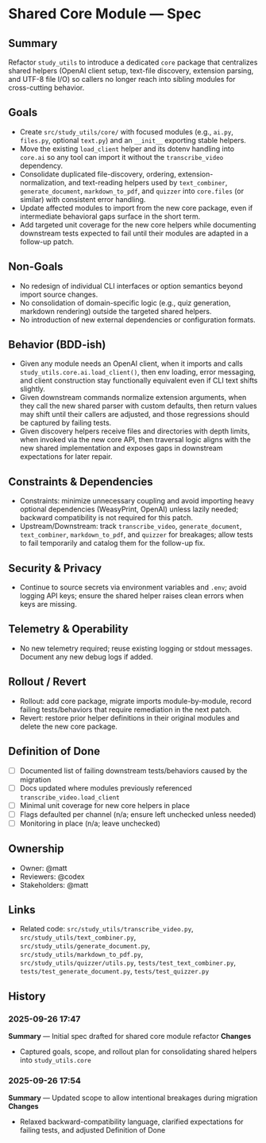 # Shared Core Module — Spec

## Summary
Refactor `study_utils` to introduce a dedicated `core` package that centralizes shared helpers (OpenAI client setup, text-file discovery, extension parsing, and UTF-8 file I/O) so callers no longer reach into sibling modules for cross-cutting behavior.

## Goals
- Create `src/study_utils/core/` with focused modules (e.g., `ai.py`, `files.py`, optional `text.py`) and an `__init__` exporting stable helpers.
- Move the existing `load_client` helper and its dotenv handling into `core.ai` so any tool can import it without the `transcribe_video` dependency.
- Consolidate duplicated file-discovery, ordering, extension-normalization, and text-reading helpers used by `text_combiner`, `generate_document`, `markdown_to_pdf`, and `quizzer` into `core.files` (or similar) with consistent error handling.
- Update affected modules to import from the new core package, even if intermediate behavioral gaps surface in the short term.
- Add targeted unit coverage for the new core helpers while documenting downstream tests expected to fail until their modules are adapted in a follow-up patch.

## Non-Goals
- No redesign of individual CLI interfaces or option semantics beyond import source changes.
- No consolidation of domain-specific logic (e.g., quiz generation, markdown rendering) outside the targeted shared helpers.
- No introduction of new external dependencies or configuration formats.

## Behavior (BDD-ish)
- Given any module needs an OpenAI client, when it imports and calls `study_utils.core.ai.load_client()`, then env loading, error messaging, and client construction stay functionally equivalent even if CLI text shifts slightly.
- Given downstream commands normalize extension arguments, when they call the new shared parser with custom defaults, then return values may shift until their callers are adjusted, and those regressions should be captured by failing tests.
- Given discovery helpers receive files and directories with depth limits, when invoked via the new core API, then traversal logic aligns with the new shared implementation and exposes gaps in downstream expectations for later repair.

## Constraints & Dependencies
- Constraints: minimize unnecessary coupling and avoid importing heavy optional dependencies (WeasyPrint, OpenAI) unless lazily needed; backward compatibility is not required for this patch.
- Upstream/Downstream: track `transcribe_video`, `generate_document`, `text_combiner`, `markdown_to_pdf`, and `quizzer` for breakages; allow tests to fail temporarily and catalog them for the follow-up fix.

## Security & Privacy
- Continue to source secrets via environment variables and `.env`; avoid logging API keys; ensure the shared helper raises clean errors when keys are missing.

## Telemetry & Operability
- No new telemetry required; reuse existing logging or stdout messages. Document any new debug logs if added.

## Rollout / Revert
- Rollout: add core package, migrate imports module-by-module, record failing tests/behaviors that require remediation in the next patch.
- Revert: restore prior helper definitions in their original modules and delete the new core package.

## Definition of Done
- [ ] Documented list of failing downstream tests/behaviors caused by the migration
- [ ] Docs updated where modules previously referenced `transcribe_video.load_client`
- [ ] Minimal unit coverage for new core helpers in place
- [ ] Flags defaulted per channel (n/a; ensure left unchecked unless needed)
- [ ] Monitoring in place (n/a; leave unchecked)

## Ownership
- Owner: @matt
- Reviewers: @codex
- Stakeholders: @matt

## Links
- Related code: `src/study_utils/transcribe_video.py`, `src/study_utils/text_combiner.py`, `src/study_utils/generate_document.py`, `src/study_utils/markdown_to_pdf.py`, `src/study_utils/quizzer/utils.py`, `tests/test_text_combiner.py`, `tests/test_generate_document.py`, `tests/test_quizzer.py`

## History
### 2025-09-26 17:47
**Summary** — Initial spec drafted for shared core module refactor
**Changes**
- Captured goals, scope, and rollout plan for consolidating shared helpers into `study_utils.core`
### 2025-09-26 17:54
**Summary** — Updated scope to allow intentional breakages during migration
**Changes**
- Relaxed backward-compatibility language, clarified expectations for failing tests, and adjusted Definition of Done
